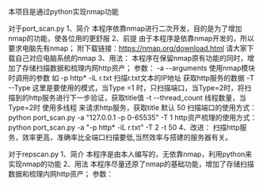 本项目是通过python实现nmap功能

对于port_scan.py
1、简介
    本程序依靠nmap进行二次开发，目的是为了增加nmap的功能，使各位用的更舒服
2、前提
    由于本程序是依靠nmap开发的，所以要求电脑先有nmap；
    附下载链接：https://nmap.org/download.html
    请大家下载自己对应电脑系统的nmap
3、用法：
    本程序在保留nmap原有功能的同时，增加了存储扫描数据和梳理内网http资产；
    参数：
        -a    --arguments     使用nmap模块时调用的参数  如   -p http* -iL r.txt   扫描r.txt文本的IP地址  获取http服务的数据
        -T    --Type    这里是要使用的模式，当Type =1 时，只扫描端口，当Type=2时，将扫描到的http服务进行下一步验证，获取title值
        -t	  --thread_count  线程数量，当Type=2时 使用多线程 来请求http服务，获取title  默认 50
    扫描端口的使用方式：python port_scan.py -a "127.0.0.1 -p 0-65535" -T 1
    http资产梳理的使用方式：python port_scan.py -a "-p http* -iL r.txt" -T 2 -t 50
4、改进：
    扫描http服务，效率更高，准确率比全端口扫描要低,当然效率与搭建的服务器有关。

对于repscan.py
1、简介
    本程序是由本人编写的，无依靠nmap，利用python来实现nmap的功能
2、用法
    本程序尽量还原了nmap的基础功能，增加了存储扫描数据和梳理内网http资产；
    参数：

